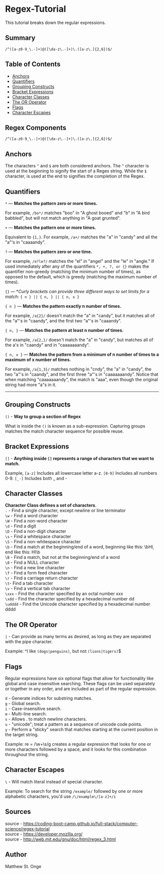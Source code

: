 # Regex-Tutorial
This tutorial breaks down the regular expressions. 

## Summary
```
/^([a-z0-9_\.-]+)@([\da-z\.-]+)\.([a-z\.]{2,6})$/
```


## Table of Contents

- [Anchors](#anchors)
- [Quantifiers](#quantifiers)
- [Grouping Constructs](#grouping-constructs)
- [Bracket Expressions](#bracket-expressions)
- [Character Classes](#character-classes)
- [The OR Operator](#the-or-operator)
- [Flags](#flags)
- [Character Escapes](#character-escapes)

## Regex Components

```/^([a-z0-9_\.-]+)@([\da-z\.-]+)\.([a-z\.]{2,6})$/```

## Anchors

The characters ```^``` and ```$``` are both considered anchors.
The ```^``` character is used at the beginning to signify the start of a Regex string. While the ```$``` character, is used at the end to signifies the completion of the Regex.


## Quantifiers

```*``` — **Matches the pattern zero or more times.**

For example, ```/bo*/``` matches "boo" in "A ghost booed" and "b" in "A bird babbled", but will not match anything in "A goat grunted".

```+``` — **Matches the pattern one or more times.**

Equivalent to ```{1,}```. For example, ```/a+/``` matches the "a" in "candy" and all the "a"'s in "caaaandy".

```?``` — **Matches the pattern zero or one time.**

For example, ```/e?le?/``` matches the "el" in "angel" and the "le" in "angle." If used immediately after any of the quantifiers ```*, +, ?, or {}``` makes the quantifier non-greedy (matching the minimum number of times), as opposed to the default, which is greedy (matching the maximum number of times).

```{}``` — **Curly brackets can provide three different ways to set limits for a match:* ```{ n } || { n, } || { n, x }```

```{ n }``` — **Matches the pattern exactly n number of times.**	

For example, ```/a{2}/``` doesn't match the "a" in "candy", but it matches all of the "a"'s in "caandy", and the first two "a"'s in "caaandy".

```{ n, }``` — **Matches the pattern at least n number of times.**

For example, ```/a{2,}/``` doesn't match the "a" in "candy", but matches all of the a's in "caandy" and in "caaaaaaandy".

```{ n, x }``` — **Matches the pattern from a minimum of n number of times to a maximum of x number of times.**

For example, ```/a{1,3}/``` matches nothing in "cndy", the "a" in "candy", the two "a"'s in "caandy", and the first three "a"'s in "caaaaaaandy". Notice that when matching "caaaaaaandy", the match is "aaa", even though the original string had more "a"s in it.

---

## Grouping Constructs

```()``` - **Way to group a section of Regex**

What is inside the ```()``` is known as a sub-expression. Capturing groups matches the match character sequence for possible reuse. 

## Bracket Expressions

```[]``` - **Anything inside ```[]``` represents a range of characters that we want to match.**

Example, ```[a-z]``` Includes all lowercase letter a-z. ```[0-9]``` Includes all numbers 0-9. ```[_-]``` Includes both _ and -


## Character Classes

**Character Class defines a set of characters.**<br>
```.``` - Find a single character, except newline or line terminator <br>
```\w``` - Find a word character<br>
```\W``` - Find a non-word character<br>
```\d``` - Find a digit<br>
```\D``` - Find a non-digit character<br>
```\s``` - Find a whitespace character<br>
```\S``` - Find a non-whitespace character<br>
```\b``` - Find a match at the beginning/end of a word, beginning like this: \bHI, end like this: HI\b<br>
```\B``` - Find a match, but not at the beginning/end of a word<br>
```\0``` - Find a NULL character<br>
```\n``` - Find a new line character<br>
```\f``` - Find a form feed character<br>
```\r``` - Find a carriage return character<br>
```\t```- Find a tab character<br>
```\v``` - Find a vertical tab character<br>
```\xxx``` - Find the character specified by an octal number xxx<br>
```\xdd``` - Find the character specified by a hexadecimal number dd<br>
```\udddd``` - Find the Unicode character specified by a hexadecimal number dddd

## The OR Operator
```|``` -  Can provide as many terms as desired, as long as they are separated with the pipe character.

Example: ^I like ```(dogs|penguins)```, but not ```(lions|tigers)```$

## Flags
Regular expressions have six optional flags that allow for functionality like global and case insensitive searching. These flags can be used separately or together in any order, and are included as part of the regular expression.

```d``` - Generate indices for substring matches. <br>
```g``` - Global search.<br>
```i``` - Case-insensitive search.<br>
```m``` - Multi-line search.<br>
```s``` - Allows . to match newline characters.<br>
```u``` - "unicode"; treat a pattern as a sequence of unicode code points.<br>
```y``` - Perform a "sticky" search that matches starting at the current position in the target string.

Example: re = /\w+\s/g creates a regular expression that looks for one or more characters followed by a space, and it looks for this combination throughout the string.

## Character Escapes
```\``` - Will match literal instead of special character.

Example: To search for the string ```/example/``` followed by one or more alphabetic characters, you'd use ```/\/example\/[a-z]+/i```

## Sources
source - https://coding-boot-camp.github.io/full-stack/computer-science/regex-tutorial <br>
source - https://developer.mozilla.org/ <br>
source - http://web.mit.edu/gnu/doc/html/regex_3.html

## Author
Matthew St. Onge